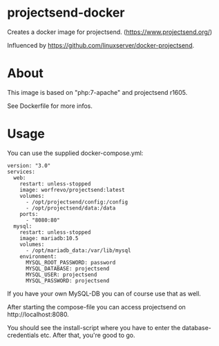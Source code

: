 # projectsend-docker

Creates a docker image for projectsend. (https://www.projectsend.org/)

Influenced by https://github.com/linuxserver/docker-projectsend.

# About

This image is based on "php:7-apache" and projectsend r1605.

See Dockerfile for more infos.

# Usage

You can use the supplied docker-compose.yml:

    version: "3.0"
    services:
      web:
        restart: unless-stopped
        image: worfrevo/projectsend:latest
        volumes:
          - /opt/projectsend/config:/config
          - /opt/projectsend/data:/data
        ports:
          - "8080:80"
      mysql:
        restart: unless-stopped
        image: mariadb:10.5
        volumes:
          - /opt/mariadb_data:/var/lib/mysql
        environment:
          MYSQL_ROOT_PASSWORD: password
          MYSQL_DATABASE: projectsend
          MYSQL_USER: projectsend
          MYSQL_PASSWORD: projectsend

If you have your own MySQL-DB you can of course use that as well.

After starting the compose-file you can access projectsend on http://localhost:8080.

You should see the install-script where you have to enter the database-credentials etc.  After that, you're good to go.
